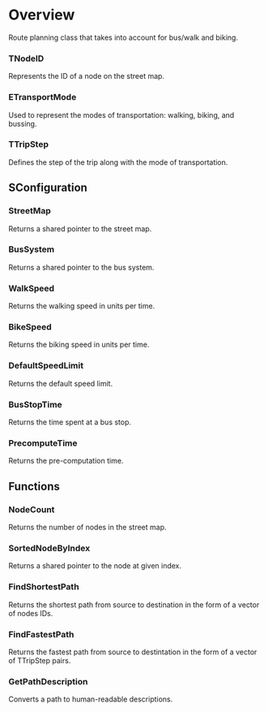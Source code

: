 # Overview
Route planning class that takes into account for bus/walk and biking.
### TNodeID
Represents the ID of a node on the street map.
### ETransportMode
Used to represent the modes of transportation: walking, biking, and bussing.
### TTripStep
Defines the step of the trip along with the mode of transportation.

## SConfiguration
### StreetMap
Returns a shared pointer to the street map.
### BusSystem
Returns a shared pointer to the bus system.
### WalkSpeed
Returns the walking speed in units per time.
### BikeSpeed
Returns the biking speed in units per time.
### DefaultSpeedLimit
Returns the default speed limit.
### BusStopTime
Returns the time spent at a bus stop.
### PrecomputeTime
Returns the pre-computation time.

## Functions
### NodeCount
Returns the number of nodes in the street map.
### SortedNodeByIndex
Returns a shared pointer to the node at given index.
### FindShortestPath
Returns the shortest path from source to destination in the form of a vector of nodes IDs.
### FindFastestPath
Returns the fastest path from source to destintation in the form of a vector of TTripStep pairs.
### GetPathDescription
Converts a path to human-readable descriptions.


